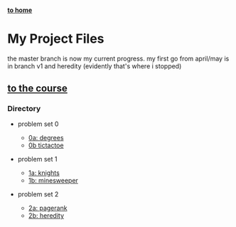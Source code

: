 #### [to home](https://jackforgash.com/)

# My Project Files

the master branch is now my current progress. my first go from april/may is in branch v1 and heredity (evidently that's where i stopped)  


## [to the course](https://cs50.harvard.edu/ai)

### Directory

- problem set 0
  - [0a: degrees](https://cs50.harvard.edu/ai/2020/projects/0/degrees/)
  - [0b tictactoe](https://cs50.harvard.edu/ai/2020/projects/0/tictactoe/)

- problem set 1
  - [1a: knights](https://cs50.harvard.edu/ai/2020/projects/1/knights/)
  - [1b: minesweeper](https://cs50.harvard.edu/ai/2020/projects/1/minesweeper/)

- problem set 2
  - [2a: pagerank](https://cs50.harvard.edu/ai/2020/projects/2/pagerank/)
  - [2b: heredity](https://cs50.harvard.edu/ai/2020/projects/2/heredity/)

